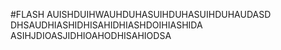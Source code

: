 #FLASH
AUISHDUIHWAUHDUHASUIHDUHASUIHDUHAUDASD
DHSAUDHIASHIDHISAHIDHIASHDOIHIASHIDA
ASIHJDIOASJIDHIOAHODHISAHIODSA
